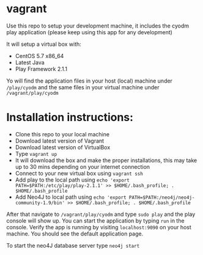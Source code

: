 vagrant
=======
Use this repo to setup your development machine, it includes the cyodm play application (please keep using this app for any development)

It will setup a virtual box with: 

- CentOS 5.7 x86_64
- Latest Java
- Play Framework 2.1.1


Yo will find the application files in your host (local) machine under `/play/cyodm` and the same files in your virtual machine under `/vagrant/play/cyodm`

Installation instructions:
=======

- Clone this repo to your local machine
- Download latest version of Vagrant
- Download latest version of VirtualBox
- Type `vagrant up`
- It will download the box and make the proper installations, this may take up to 30 mins depending on your internet connection
- Connect to your new virtual box using `vagrant ssh`
- Add play to the local path using 
  `echo 'export PATH=$PATH:/etc/play/play-2.1.1' >> $HOME/.bash_profile;
    . $HOME/.bash_profile`
- Add Neo4J to local path using `echo 'export PATH=$PATH:/neo4j/neo4j-community-1.9/bin' >> $HOME/.bash_profile;
    . $HOME/.bash_profile`

After that navigate to `/vagrant/play/cyodm` and type `sudo play` and the play console will show up. You can start the application by typing `run` in the console. Verify the app is running by visiting `localhost:9090` on your host machine. You should see the default application page. 

To start the neo4J database server type `neo4j start`

